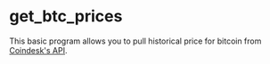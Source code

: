 # get_btc_prices

This basic program allows you to pull historical price for bitcoin from [Coindesk's API](https://www.coindesk.com/coindesk-api).